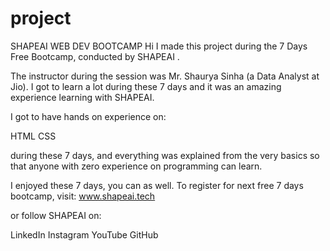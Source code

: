 # project
SHAPEAI WEB DEV BOOTCAMP
Hi I made this project during the 7 Days Free Bootcamp, conducted by SHAPEAI .

The instructor during the session was Mr. Shaurya Sinha (a Data Analyst at Jio). I got to learn a lot during these 7 days and it was an amazing experience learning with SHAPEAI.


I got to have hands on experience on:

HTML
CSS

during these 7 days, and everything was explained from the very basics so that anyone with zero experience on programming can learn.

I enjoyed these 7 days, you can as well. To register for next free 7 days bootcamp, visit: www.shapeai.tech

or follow SHAPEAI on:

LinkedIn
Instagram
YouTube
GitHub
